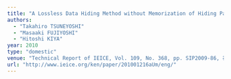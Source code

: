 ```yaml
---
title: "A Lossless Data Hiding Method without Memorization of Hiding Parameter and Its Application to Image and Sound"
authors:
  - "Takahiro TSUNEYOSHI"
  - "Masaaki FUJIYOSHI"
  - "Hitoshi KIYA"
year: 2010
type: "domestic"
venue: "Technical Report of IEICE, Vol. 109, No. 368, pp. SIP2009-86, 福岡市西区, 2010-01-21."
url: "http://www.ieice.org/ken/paper/201001216aUm/eng/"
---
```

